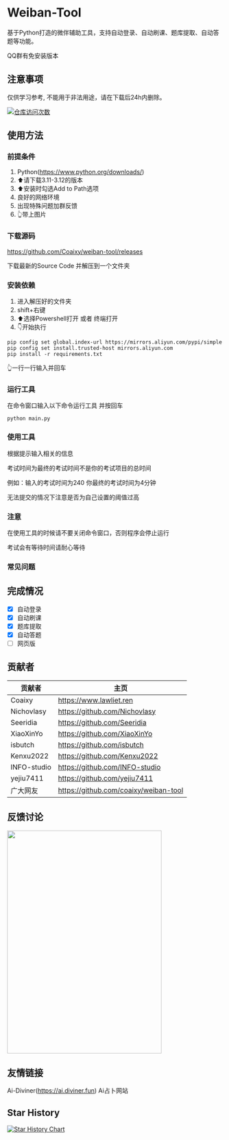 # Weiban-Tool

基于Python打造的微伴辅助工具，支持自动登录、自动刷课、题库提取、自动答题等功能。

QQ群有免安装版本


## 注意事项

仅供学习参考, 不能用于非法用途，请在下载后24h内删除。

[![仓库访问次数](https://badges.toozhao.com/badges/01J4X431GX8JJ8F43S0ES0ANXY/green.svg)]( "")

## 使用方法

### 前提条件

1. Python(https://www.python.org/downloads/)
2. ⬆️请下载3.11-3.12的版本
3. ⬆️安装时勾选Add to Path选项
4. 良好的网络环境
5. 出现特殊问题加群反馈
6. 👆带上图片

### 下载源码

https://github.com/Coaixy/weiban-tool/releases

下载最新的Source Code 并解压到一个文件夹

### 安装依赖

1. 进入解压好的文件夹
2. shift+右键
3. ⬆️选择Powershell打开 或者 终端打开
4. 👇开始执行

````shell
pip config set global.index-url https://mirrors.aliyun.com/pypi/simple
pip config set install.trusted-host mirrors.aliyun.com
pip install -r requirements.txt
````

👆一行一行输入并回车

### 运行工具

在命令窗口输入以下命令运行工具 并按回车

````shell
python main.py
````

### 使用工具

根据提示输入相关的信息

考试时间为最终的考试时间不是你的考试项目的总时间

例如：输入的考试时间为240 你最终的考试时间为4分钟

无法提交的情况下注意是否为自己设置的阈值过高

### 注意

在使用工具的时候请不要关闭命令窗口，否则程序会停止运行

考试会有等待时间请耐心等待

### 常见问题

## 完成情况

- [x] 自动登录
- [x] 自动刷课
- [x] 题库提取
- [x] 自动答题
- [ ] 网页版

## 贡献者

| 贡献者         | 主页                                    |
|-------------|---------------------------------------|
| Coaixy      | https://www.lawliet.ren               |
| Nichovlasy  | https://github.com/Nichovlasy         |
| Seeridia    | https://github.com/Seeridia           |
| XiaoXinYo   | https://github.com/XiaoXinYo          |
| isbutch     | https://github.com/isbutch            |
| Kenxu2022   | https://github.com/Kenxu2022          |
| INFO-studio | https://github.com/INFO-studio        |
| yejiu7411   | https://github.com/yejiu7411          |
| 广大网友        | https://github.com/coaixy/weiban-tool |

## 反馈讨论

<img src="/assets/Group.jpeg" width="360" height="520" alt=""/>

## 友情链接

Ai-Diviner(https://ai.diviner.fun) Ai占卜网站


## Star History

[![Star History Chart](https://api.star-history.com/svg?repos=coaixy/weiban-tool&type=Date)](https://star-history.com/#coaixy/weiban-tool&Date)
